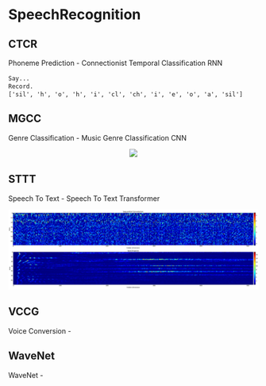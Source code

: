 # SpeechRecognition

## CTCR

Phoneme Prediction - Connectionist Temporal Classification RNN

```text
Say...
Record.
['sil', 'h', 'o', 'h', 'i', 'cl', 'ch', 'i', 'e', 'o', 'a', 'sil']
```

## MGCC

Genre Classification - Music Genre Classification CNN

<p align="center">
  <img src="MGCC/log-mel_spectrogram.png">
</p>

## STTT

Speech To Text - Speech To Text Transformer

<p align="center">
  <img src="STTT/features.png">
</p>

## VCCG

Voice Conversion - 

## WaveNet

WaveNet - 

